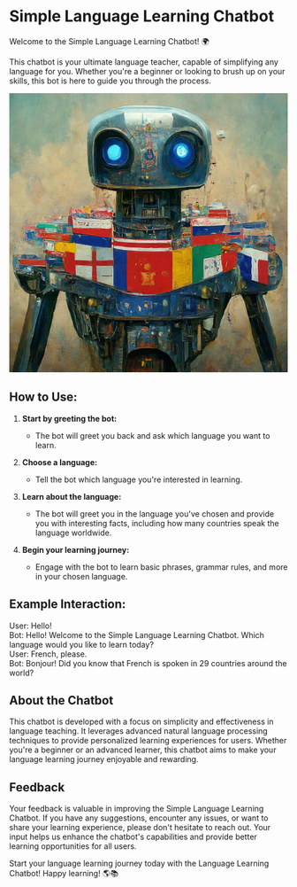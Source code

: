 # Simple Language Learning Chatbot

Welcome to the Simple Language Learning Chatbot! 🌍

This chatbot is your ultimate language teacher, capable of simplifying any language for you. Whether you're a beginner or looking to brush up on your skills, this bot is here to guide you through the process.

![Chatbot](./assets/ia-robot.jpeg)

## How to Use:

1. **Start by greeting the bot:** 
   - The bot will greet you back and ask which language you want to learn.

2. **Choose a language:**
   - Tell the bot which language you're interested in learning.

3. **Learn about the language:**
   - The bot will greet you in the language you've chosen and provide you with interesting facts, including how many countries speak the language worldwide.

4. **Begin your learning journey:**
   - Engage with the bot to learn basic phrases, grammar rules, and more in your chosen language.

## Example Interaction:

User: Hello!  
Bot: Hello! Welcome to the Simple Language Learning Chatbot. Which language would you like to learn today?  
User: French, please.  
Bot: Bonjour! Did you know that French is spoken in 29 countries around the world?  

## About the Chatbot
This chatbot is developed with a focus on simplicity and effectiveness in language teaching. It leverages advanced natural language processing techniques to provide personalized learning experiences for users. Whether you're a beginner or an advanced learner, this chatbot aims to make your language learning journey enjoyable and rewarding.

## Feedback

Your feedback is valuable in improving the Simple Language Learning Chatbot. If you have any suggestions, encounter any issues, or want to share your learning experience, please don't hesitate to reach out. Your input helps us enhance the chatbot's capabilities and provide better learning opportunities for all users.

Start your language learning journey today with the Language Learning Chatbot! Happy learning! 🌎📚

